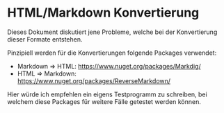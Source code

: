 # HTML/Markdown Konvertierung

Dieses Dokument diskutiert jene Probleme, welche bei der Konvertierung dieser Formate entstehen.

Pinzipiell werden für die Konvertierungen folgende Packages verwendet:

* Markdown => HTML: <https://www.nuget.org/packages/Markdig/>
* HTML => Markdown: <https://www.nuget.org/packages/ReverseMarkdown/>

Hier würde ich empfehlen ein eigens Testprogramm zu schreiben, bei welchem diese Packages für weitere Fälle getestet werden können.
